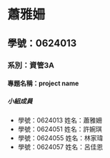 # 蕭雅姍

## 學號：0624013

### 系別：資管3A

#### 專題名稱：project name

##### 小組成員

 * 學號：0624013 姓名：蕭雅姍
 * 學號：0624051 姓名：許婉琪
 * 學號：0624055 姓名：林家瑋
 * 學號：0624057 姓名：呂佳恩

